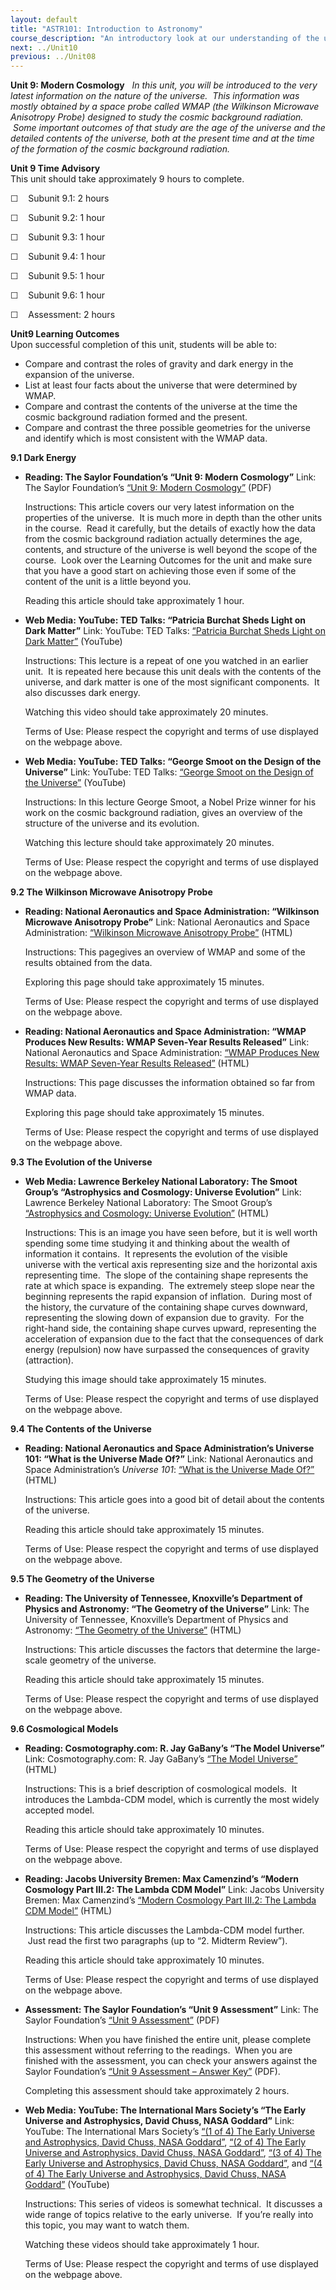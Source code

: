 ```yaml
---
layout: default
title: "ASTR101: Introduction to Astronomy"
course_description: "An introductory look at our understanding of the universe and how this understanding has changed from Ancient Greece through today."
next: ../Unit10
previous: ../Unit08
---
```

**Unit 9: Modern Cosmology** <span id="9"></span> 
*In this unit, you will be introduced to the very latest information on
the nature of the universe.  This information was mostly obtained by a
space probe called WMAP (the Wilkinson Microwave Anisotropy Probe)
designed to study the cosmic background radiation.  Some important
outcomes of that study are the age of the universe and the detailed
contents of the universe, both at the present time and at the time of
the formation of the cosmic background radiation.*

**Unit 9 Time Advisory**  
This unit should take approximately 9 hours to complete.  
  
 ☐    Subunit 9.1: 2 hours  
  
 ☐    Subunit 9.2: 1 hour  
  
 ☐    Subunit 9.3: 1 hour  
  
 ☐    Subunit 9.4: 1 hour  
  
 ☐    Subunit 9.5: 1 hour  
  
 ☐    Subunit 9.6: 1 hour  
  
 ☐    Assessment: 2 hours

**Unit9 Learning Outcomes**  
Upon successful completion of this unit, students will be able to:
-   Compare and contrast the roles of gravity and dark energy in the
    expansion of the universe.
-   List at least four facts about the universe that were determined by
    WMAP.
-   Compare and contrast the contents of the universe at the time the
    cosmic background radiation formed and the present.
-   Compare and contrast the three possible geometries for the universe
    and identify which is most consistent with the WMAP data.

**9.1 Dark Energy** <span id="9.1"></span> 
-   **Reading: The Saylor Foundation’s “Unit 9: Modern Cosmology”**
    Link: The Saylor Foundation’s [“Unit 9: Modern
    Cosmology”](https://resources.saylor.org/wwwresources/archived/site/wp-content/uploads/2012/10/ASTR101-Unit-9-Reading.pdf) (PDF)  
      
     Instructions: This article covers our very latest information on
    the properties of the universe.  It is much more in depth than the
    other units in the course.  Read it carefully, but the details of
    exactly how the data from the cosmic background radiation actually
    determines the age, contents, and structure of the universe is well
    beyond the scope of the course.  Look over the Learning Outcomes for
    the unit and make sure that you have a good start on achieving those
    even if some of the content of the unit is a little beyond you.  
      
     Reading this article should take approximately 1 hour.

-   **Web Media: YouTube: TED Talks: “Patricia Burchat Sheds Light on
    Dark Matter”**
    Link: YouTube: TED Talks: [“Patricia Burchat Sheds Light on Dark
    Matter”](http://www.youtube.com/watch?v=vwOTVX6Kxjs) (YouTube)  
      
     Instructions: This lecture is a repeat of one you watched in an
    earlier unit.  It is repeated here because this unit deals with the
    contents of the universe, and dark matter is one of the most
    significant components.  It also discusses dark energy.  
      
     Watching this video should take approximately 20 minutes.  
      
     Terms of Use: Please respect the copyright and terms of use
    displayed on the webpage above.

-   **Web Media: YouTube: TED Talks: “George Smoot on the Design of the
    Universe”**
    Link: YouTube: TED Talks: [“George Smoot on the Design of the
    Universe”](http://www.youtube.com/watch?v=c64Aia4XE1Y) (YouTube)  
      
     Instructions: In this lecture George Smoot, a Nobel Prize winner
    for his work on the cosmic background radiation, gives an overview
    of the structure of the universe and its evolution.  
      
     Watching this lecture should take approximately 20 minutes.  
      
     Terms of Use: Please respect the copyright and terms of use
    displayed on the webpage above.

**9.2 The Wilkinson Microwave Anisotropy Probe** <span id="9.2"></span> 
-   **Reading: National Aeronautics and Space Administration: “Wilkinson
    Microwave Anisotropy Probe”**
    Link: National Aeronautics and Space Administration: [“Wilkinson
    Microwave Anisotropy Probe”](http://map.gsfc.nasa.gov/) (HTML)  
      
     Instructions: This pagegives an overview of WMAP and some of the
    results obtained from the data.  
      
     Exploring this page should take approximately 15 minutes.  
      
     Terms of Use: Please respect the copyright and terms of use
    displayed on the webpage above.

-   **Reading: National Aeronautics and Space Administration: “WMAP
    Produces New Results: WMAP Seven-Year Results Released”**
    Link: National Aeronautics and Space Administration: [“WMAP Produces
    New Results: WMAP Seven-Year Results
    Released”](http://map.gsfc.nasa.gov/news/) (HTML)  
      
     Instructions: This page discusses the information obtained so far
    from WMAP data.  
      
     Exploring this page should take approximately 15 minutes.  
      
     Terms of Use: Please respect the copyright and terms of use
    displayed on the webpage above.

**9.3 The Evolution of the Universe** <span id="9.3"></span> 
-   **Web Media: Lawrence Berkeley National Laboratory: The Smoot
    Group’s “Astrophysics and Cosmology: Universe Evolution”**
    Link: Lawrence Berkeley National Laboratory: The Smoot Group’s
    [“Astrophysics and Cosmology: Universe
    Evolution”](http://aether.lbl.gov/image_all.html) (HTML)  
      
     Instructions: This is an image you have seen before, but it is well
    worth spending some time studying it and thinking about the wealth
    of information it contains.  It represents the evolution of the
    visible universe with the vertical axis representing size and the
    horizontal axis representing time.  The slope of the containing
    shape represents the rate at which space is expanding.  The
    extremely steep slope near the beginning represents the rapid
    expansion of inflation.  During most of the history, the curvature
    of the containing shape curves downward, representing the slowing
    down of expansion due to gravity.  For the right-hand side, the
    containing shape curves upward, representing the acceleration of
    expansion due to the fact that the consequences of dark energy
    (repulsion) now have surpassed the consequences of gravity
    (attraction).  
      
     Studying this image should take approximately 15 minutes.  
      
     Terms of Use: Please respect the copyright and terms of use
    displayed on the webpage above.

**9.4 The Contents of the Universe** <span id="9.4"></span> 
-   **Reading: National Aeronautics and Space Administration’s Universe
    101: “What is the Universe Made Of?”**
    Link: National Aeronautics and Space Administration’s *Universe
    101*: [“What is the Universe Made
    Of?”](http://map.gsfc.nasa.gov/universe/uni_matter.html) (HTML)  
      
     Instructions: This article goes into a good bit of detail about the
    contents of the universe.  
      
     Reading this article should take approximately 15 minutes.  
      
     Terms of Use: Please respect the copyright and terms of use
    displayed on the webpage above.

**9.5 The Geometry of the Universe** <span id="9.5"></span> 
-   **Reading: The University of Tennessee, Knoxville’s Department of
    Physics and Astronomy: “The Geometry of the Universe”**
    Link: The University of Tennessee, Knoxville’s Department of Physics
    and Astronomy: [“The Geometry of the
    Universe”](http://csep10.phys.utk.edu/astr162/lect/cosmology/geometry.html)
    (HTML)  
      
     Instructions: This article discusses the factors that determine the
    large-scale geometry of the universe.  
      
     Reading this article should take approximately 15 minutes.  
      
     Terms of Use: Please respect the copyright and terms of use
    displayed on the webpage above.

**9.6 Cosmological Models** <span id="9.6"></span> 
-   **Reading: Cosmotography.com: R. Jay GaBany’s “The Model Universe”**
    Link: Cosmotography.com: R. Jay GaBany’s [“The Model
    Universe”](http://www.cosmotography.com/images/cosmological_modeling_overview.html)
    (HTML)  
      
     Instructions: This is a brief description of cosmological models.
     It introduces the Lambda-CDM model, which is currently the most
    widely accepted model.  
      
     Reading this article should take approximately 10 minutes.  
      
     Terms of Use: Please respect the copyright and terms of use
    displayed on the webpage above.

-   **Reading: Jacobs University Bremen: Max Camenzind’s “Modern
    Cosmology Part III.2: The Lambda CDM Model”**
    Link: Jacobs University Bremen: Max Camenzind’s [“Modern Cosmology
    Part III.2: The Lambda CDM
    Model”](http://www.lsw.uni-heidelberg.de/users/mcamenzi/Week_4.html)
    (HTML)  
      
     Instructions: This article discusses the Lambda-CDM model further.
     Just read the first two paragraphs (up to “2. Midterm Review”).  
      
     Reading this article should take approximately 10 minutes.  
      
     Terms of Use: Please respect the copyright and terms of use
    displayed on the webpage above.

-   **Assessment: The Saylor Foundation’s “Unit 9 Assessment”**
    Link: The Saylor Foundation’s [“Unit 9
    Assessment”](https://resources.saylor.org/wwwresources/archived/site/wp-content/uploads/2012/10/ASTR101-Unit-9-Assessment.FINAL_.pdf) (PDF)  
      
     Instructions: When you have finished the entire unit, please
    complete this assessment without referring to the readings.  When
    you are finished with the assessment, you can check your answers
    against the Saylor Foundation’s [“Unit 9 Assessment – Answer
    Key”](https://resources.saylor.org/wwwresources/archived/site/wp-content/uploads/2012/10/ASTR101-Unit-9-Answer-Key.FINAL_.pdf) (PDF).  
      
     Completing this assessment should take approximately 2 hours.

-   **Web Media: YouTube: The International Mars Society’s “The Early
    Universe and Astrophysics, David Chuss, NASA Goddard”**
    Link: YouTube: The International Mars Society’s [“(1 of 4) The Early
    Universe and Astrophysics, David Chuss, NASA
    Goddard”](http://www.youtube.com/watch?v=XUefI17DhLs), [“(2 of 4)
    The Early Universe and Astrophysics, David Chuss, NASA
    Goddard”](http://www.youtube.com/watch?v=oiEL5RlQ5JI), [“(3 of 4)
    The Early Universe and Astrophysics, David Chuss, NASA
    Goddard”](http://www.youtube.com/watch?v=DPFrsD_u5L0), and [“(4 of
    4) The Early Universe and Astrophysics, David Chuss, NASA
    Goddard”](http://www.youtube.com/watch?v=9DndSQafp3M) (YouTube)  
      
     Instructions: This series of videos is somewhat technical.  It
    discusses a wide range of topics relative to the early universe.  If
    you’re really into this topic, you may want to watch them.  
      
     Watching these videos should take approximately 1 hour.  
      
     Terms of Use: Please respect the copyright and terms of use
    displayed on the webpage above.



